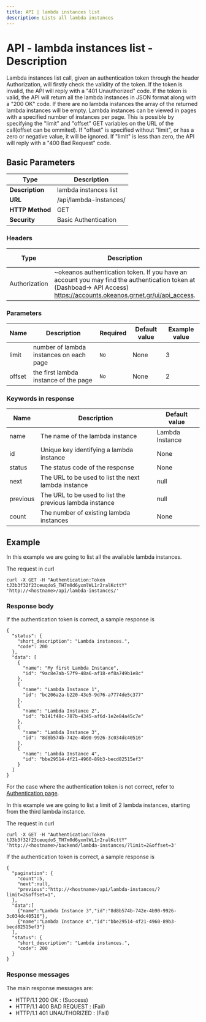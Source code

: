 ```yaml
---
title: API | lambda instances list
description: Lists all lambda instances
---
```


# API - lambda instances list - Description

Lambda instances list call, given an authentication token through the header Authorization,
will firstly check the validity of the token. If the token is invalid, the API will reply
with a "401 Unauthorized" code. If the token is valid, the API will return all the lambda
instances in JSON format along with a "200 OK" code. If there are no lambda instances the array
of the returned lambda instances will be empty. Lambda instances can be viewed in pages with
a specified number of instances per page. This is possible by specifying the "limit" and "offset"
GET variables on the URL of the call(offset can be ommited). If "offset" is specified without
"limit", or has a zero or negative value, it will be ignored. If "limit" is less than zero, the API
will reply with a "400 Bad Request" code.


## Basic Parameters

Type            | Description
----------------|--------------------------
**Description** | lambda instances list
**URL**         | /api/lambda-instances/
**HTTP Method** | GET
**Security**    | Basic Authentication


### Headers

Type  | Description | Required | Default value | Example value
----------|-------------|----------|---------------|---------------
Authorization | ~okeanos authentication token. If you have an account you may find the authentication token at (Dashboad-> API Access) https://accounts.okeanos.grnet.gr/ui/api_access. | `Yes` | None | Token tJ3b3f32f23ceuqdoS_..


### Parameters

Name   | Description | Required | Default value | Example value
-------|-------------|----------|---------------|---------------
limit  | number of lambda instances on each page | `No` | None | 3
offset   | the first lambda instance of the page | `No` | None | 2


### Keywords in response
Name  | Description | Default value
------|------------|---------------
name  | The name of the lambda instance | Lambda Instance
id  | Unique key identifying a lambda instance | None
status | The status code of the response | None
next | The URL to be used to list the next lambda instance | null
previous | The URL to be used to list the previous lambda instance | null
count | The number of existing lambda instances | None

## Example

In this example we are going to list all the available lambda instances.

The request in curl

```
curl -X GET -H "Authentication:Token tJ3b3f32f23ceuqdoS_TH7m0d6yxmlWL1r2ralKcttY" 'http://<hostname>/api/lambda-instances/'
```


### Response body

If the authentication token is correct, a sample response is


```
{
  "status": {
    "short_description": "Lambda instances.",
    "code": 200
  },
  "data": [
    {
      "name": "My first Lambda Instance",
      "id": "9ac8e7ab-57f9-48a6-af18-ef8a749b1e8c"
    },
    {
      "name": "Lambda Instance 1",
      "id": "bc206a2a-b220-43e5-9d76-a7774de5c377"
    },
    {
      "name": "Lambda Instance 2",
      "id": "b141f48c-787b-4345-af6d-1e2e84a45c7e"
    },
    {
      "name": "Lambda Instance 3",
      "id": "8d8b574b-742e-4b90-9926-3c034dc40516"
    },
    {
      "name": "Lambda Instance 4",
      "id": "bbe29514-4f21-4960-89b3-becd82515ef3"
    }
  ]
}
```

For the case where the authentication token is not correct, refer to [Authentication page](Authentication.md).

In this example we are going to list a limit of 2 lambda instances, starting from the third lambda instance.

The request in curl

```
curl -X GET -H "Authentication:Token tJ3b3f32f23ceuqdoS_TH7m0d6yxmlWL1r2ralKcttY" 'http://<hostname>/backend/lambda-instances/?limit=2&offset=3'
```

If the authentication token is correct, a sample response is

```
{
  "pagination": {
    "count":5,
    "next":null,
    "previous":"http://<hostname>/api/lambda-instances/?limit=2&offset=1",
  },
  "data":[
    {"name":"Lambda Instance 3","id":"8d8b574b-742e-4b90-9926-3c034dc40516"},
    {"name":"Lambda Instance 4","id":"bbe29514-4f21-4960-89b3-becd82515ef3"}
  ],
  "status": {
    "short_description": "Lambda instances.",
    "code": 200
  }
}
```

### Response messages

The main response messages are:

- HTTP/1.1 200 OK : (Success)
- HTTP/1.1 400 BAD REQUEST : (Fail)
- HTTP/1.1 401 UNAUTHORIZED : (Fail)
